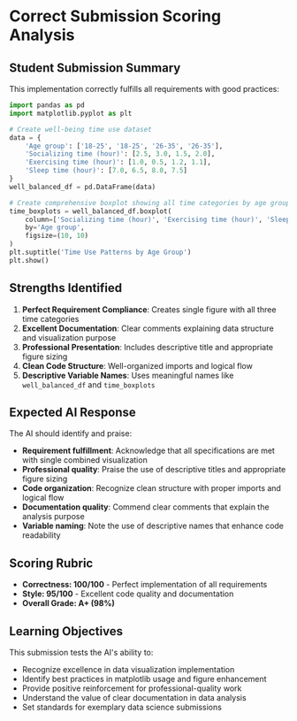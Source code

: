 # Correct Submission Scoring Analysis

## Student Submission Summary

This implementation correctly fulfills all requirements with good practices:

```python
import pandas as pd
import matplotlib.pyplot as plt

# Create well-being time use dataset
data = {
    'Age group': ['18-25', '18-25', '26-35', '26-35'],
    'Socializing time (hour)': [2.5, 3.0, 1.5, 2.0],
    'Exercising time (hour)': [1.0, 0.5, 1.2, 1.1],
    'Sleep time (hour)': [7.0, 6.5, 8.0, 7.5]
}
well_balanced_df = pd.DataFrame(data)

# Create comprehensive boxplot showing all time categories by age group
time_boxplots = well_balanced_df.boxplot(
    column=['Socializing time (hour)', 'Exercising time (hour)', 'Sleep time (hour)'],
    by='Age group',
    figsize=(10, 10)
)
plt.suptitle('Time Use Patterns by Age Group')
plt.show()
```

## Strengths Identified

1. **Perfect Requirement Compliance**: Creates single figure with all three time categories
2. **Excellent Documentation**: Clear comments explaining data structure and visualization purpose
3. **Professional Presentation**: Includes descriptive title and appropriate figure sizing
4. **Clean Code Structure**: Well-organized imports and logical flow
5. **Descriptive Variable Names**: Uses meaningful names like `well_balanced_df` and `time_boxplots`

## Expected AI Response

The AI should identify and praise:

- **Requirement fulfillment**: Acknowledge that all specifications are met with single combined visualization
- **Professional quality**: Praise the use of descriptive titles and appropriate figure sizing
- **Code organization**: Recognize clean structure with proper imports and logical flow
- **Documentation quality**: Commend clear comments that explain the analysis purpose
- **Variable naming**: Note the use of descriptive names that enhance code readability

## Scoring Rubric

- **Correctness: 100/100** - Perfect implementation of all requirements
- **Style: 95/100** - Excellent code quality and documentation
- **Overall Grade: A+ (98%)**

## Learning Objectives

This submission tests the AI's ability to:
- Recognize excellence in data visualization implementation
- Identify best practices in matplotlib usage and figure enhancement
- Provide positive reinforcement for professional-quality work
- Understand the value of clear documentation in data analysis
- Set standards for exemplary data science submissions
 